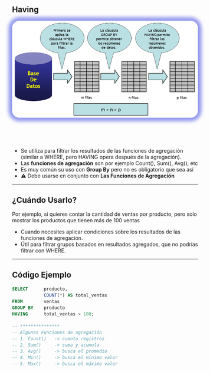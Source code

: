 ## Having

<img src="img/having/having.png" alt="having"	style="height: 30%; margin: 0 auto 4rem auto; background: transparent; box-shadow: 0 0 10px 10px rgb(150, 156, 238); border-radius: 20px;" class="demo-logo">

- Se utiliza para filtrar los resultados de las funciones de agregación (similar a WHERE, pero HAVING opera después de la agregación).
- Las **funciones de agregación** son por ejemplo Count(), Sum(), Avg(), etc 
- Es muy común su uso con **Group By** pero no es obligatorio que sea así
- ⚠️ Debe usarse en conjunto con **Las Funciones de Agregación**

---

## ¿Cuándo Usarlo?

Por ejemplo, si quieres contar la cantidad de ventas por producto, pero solo mostrar los productos que tienen más de 100 ventas

- Cuando necesites aplicar condiciones sobre los resultados de las funciones de agregación.
- Útil para filtrar grupos basados en resultados agregados, que no podrías filtrar con WHERE.

---

## Código Ejemplo

```sql
SELECT      producto, 
            COUNT(*) AS total_ventas
FROM        ventas
GROUP BY    producto
HAVING      total_ventas > 100;

-- ***************
-- Algunas Funciones de agregación
-- 1. Count()   -> cuenta registros
-- 2. Sum()     -> suma y acumula
-- 3. Avg()     -> busca el promedio
-- 4. Min()     -> busca el mínimo valor
-- 5. Max()     -> busca el máximo valor

```
